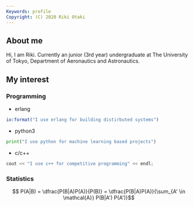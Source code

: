 ```yaml
---
Keywords: profile
Copyright: (C) 2020 Riki Otaki
---
```


## About me

Hi, I am Riki.
Currently an junior (3rd year) undergraduate at The University of Tokyo, Department of Aeronautics and Astronautics.


## My interest

### Programming

- erlang
```erlang
io:format("I use erlang for building distirbuted systems")
```
- python3 
```python
print("I use python for machine learning based projects")
```
- c/c++
```cpp
cout << "I use c++ for competitive programming" << endl;
```

### Statistics

$$ P(A|B) = \dfrac{P(B|A)P(A)}{P(B)} = \dfrac{P(B|A)P(A)}{\sum_{A' \in \mathcal{A}} P(B|A') P(A')}$$
